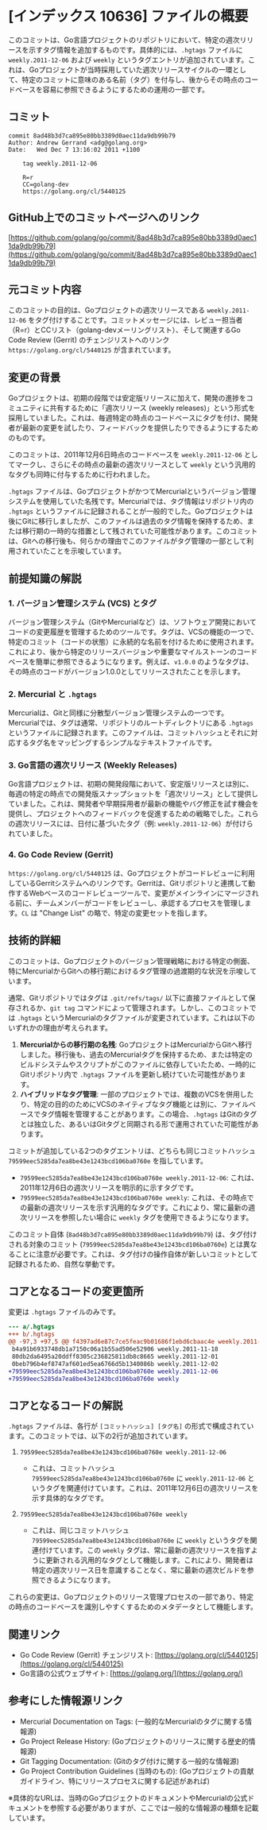 # [インデックス 10636] ファイルの概要

このコミットは、Go言語プロジェクトのリポジトリにおいて、特定の週次リリースを示すタグ情報を追加するものです。具体的には、`.hgtags` ファイルに `weekly.2011-12-06` および `weekly` というタグエントリが追加されています。これは、Goプロジェクトが当時採用していた週次リリースサイクルの一環として、特定のコミットに意味のある名前（タグ）を付与し、後からその時点のコードベースを容易に参照できるようにするための運用の一部です。

## コミット

```
commit 8ad48b3d7ca895e80bb3389d0aec11da9db99b79
Author: Andrew Gerrand <adg@golang.org>
Date:   Wed Dec 7 13:16:02 2011 +1100

    tag weekly.2011-12-06
    
    R=r
    CC=golang-dev
    https://golang.org/cl/5440125
```

## GitHub上でのコミットページへのリンク

[https://github.com/golang/go/commit/8ad48b3d7ca895e80bb3389d0aec11da9db99b79](https://github.com/golang/go/commit/8ad48b3d7ca895e80bb3389d0aec11da9db99b79)

## 元コミット内容

このコミットの目的は、Goプロジェクトの週次リリースである `weekly.2011-12-06` をタグ付けすることです。コミットメッセージには、レビュー担当者（R=r）とCCリスト（golang-devメーリングリスト）、そして関連するGo Code Review (Gerrit) のチェンジリストへのリンク `https://golang.org/cl/5440125` が含まれています。

## 変更の背景

Goプロジェクトは、初期の段階では安定版リリースに加えて、開発の進捗をコミュニティに共有するために「週次リリース (weekly releases)」という形式を採用していました。これは、毎週特定の時点のコードベースにタグを付け、開発者が最新の変更を試したり、フィードバックを提供したりできるようにするためのものです。

このコミットは、2011年12月6日時点のコードベースを `weekly.2011-12-06` としてマークし、さらにその時点の最新の週次リリースとして `weekly` という汎用的なタグも同時に付与するために行われました。

`.hgtags` ファイルは、GoプロジェクトがかつてMercurialというバージョン管理システムを使用していた名残です。Mercurialでは、タグ情報はリポジトリ内の `.hgtags` というファイルに記録されることが一般的でした。Goプロジェクトは後にGitに移行しましたが、このファイルは過去のタグ情報を保持するため、または移行期の一時的な措置として残されていた可能性があります。このコミットは、Gitへの移行後も、何らかの理由でこのファイルがタグ管理の一部として利用されていたことを示唆しています。

## 前提知識の解説

### 1. バージョン管理システム (VCS) とタグ

バージョン管理システム（GitやMercurialなど）は、ソフトウェア開発においてコードの変更履歴を管理するためのツールです。タグは、VCSの機能の一つで、特定のコミット（コードの状態）に永続的な名前を付けるために使用されます。これにより、後から特定のリリースバージョンや重要なマイルストーンのコードベースを簡単に参照できるようになります。例えば、`v1.0.0` のようなタグは、その時点のコードがバージョン1.0.0としてリリースされたことを示します。

### 2. Mercurial と `.hgtags`

Mercurialは、Gitと同様に分散型バージョン管理システムの一つです。Mercurialでは、タグは通常、リポジトリのルートディレクトリにある `.hgtags` というファイルに記録されます。このファイルは、コミットハッシュとそれに対応するタグ名をマッピングするシンプルなテキストファイルです。

### 3. Go言語の週次リリース (Weekly Releases)

Go言語プロジェクトは、初期の開発段階において、安定版リリースとは別に、毎週の特定の時点での開発版スナップショットを「週次リリース」として提供していました。これは、開発者や早期採用者が最新の機能やバグ修正を試す機会を提供し、プロジェクトへのフィードバックを促進するための戦略でした。これらの週次リリースには、日付に基づいたタグ（例: `weekly.2011-12-06`）が付けられていました。

### 4. Go Code Review (Gerrit)

`https://golang.org/cl/5440125` は、Goプロジェクトがコードレビューに利用しているGerritシステムへのリンクです。Gerritは、Gitリポジトリと連携して動作するWebベースのコードレビューツールで、変更がメインラインにマージされる前に、チームメンバーがコードをレビューし、承認するプロセスを管理します。`CL` は "Change List" の略で、特定の変更セットを指します。

## 技術的詳細

このコミットは、Goプロジェクトのバージョン管理戦略における特定の側面、特にMercurialからGitへの移行期におけるタグ管理の過渡期的な状況を示唆しています。

通常、Gitリポジトリではタグは `.git/refs/tags/` 以下に直接ファイルとして保存されるか、`git tag` コマンドによって管理されます。しかし、このコミットでは `.hgtags` というMercurialのタグファイルが変更されています。これは以下のいずれかの理由が考えられます。

1.  **Mercurialからの移行期の名残**: GoプロジェクトはMercurialからGitへ移行しました。移行後も、過去のMercurialタグを保持するため、または特定のビルドシステムやスクリプトがこのファイルに依存していたため、一時的にGitリポジトリ内で `.hgtags` ファイルを更新し続けていた可能性があります。
2.  **ハイブリッドなタグ管理**: 一部のプロジェクトでは、複数のVCSを併用したり、特定の目的のためにVCSのネイティブなタグ機能とは別に、ファイルベースでタグ情報を管理することがあります。この場合、`.hgtags` はGitのタグとは独立した、あるいはGitタグと同期される形で運用されていた可能性があります。

コミットが追加している2つのタグエントリは、どちらも同じコミットハッシュ `79599eec5285da7ea8be43e1243bcd106ba0760e` を指しています。
-   `79599eec5285da7ea8be43e1243bcd106ba0760e weekly.2011-12-06`: これは、2011年12月6日の週次リリースを明示的に示すタグです。
-   `79599eec5285da7ea8be43e1243bcd106ba0760e weekly`: これは、その時点での最新の週次リリースを示す汎用的なタグです。これにより、常に最新の週次リリースを参照したい場合に `weekly` タグを使用できるようになります。

このコミット自体 (`8ad48b3d7ca895e80bb3389d0aec11da9db99b79`) は、タグ付けされる対象のコミット (`79599eec5285da7ea8be43e1243bcd106ba0760e`) とは異なることに注意が必要です。これは、タグ付けの操作自体が新しいコミットとして記録されるため、自然な挙動です。

## コアとなるコードの変更箇所

変更は `.hgtags` ファイルのみです。

```diff
--- a/.hgtags
+++ b/.hgtags
@@ -97,3 +97,5 @@ f4397ad6e87c7ce5feac9b01686f1ebd6cbaac4e weekly.2011-11-08
 b4a91b6933748db1a7150c06a1b55ad506e52906 weekly.2011-11-18
 80db2da6495a20ddff8305c236825811db8c8665 weekly.2011-12-01
 0beb796b4ef8747af601ed5ea6766d5b1340086b weekly.2011-12-02
+79599eec5285da7ea8be43e1243bcd106ba0760e weekly.2011-12-06
+79599eec5285da7ea8be43e1243bcd106ba0760e weekly
```

## コアとなるコードの解説

`.hgtags` ファイルは、各行が `[コミットハッシュ] [タグ名]` の形式で構成されています。このコミットでは、以下の2行が追加されています。

1.  `79599eec5285da7ea8be43e1243bcd106ba0760e weekly.2011-12-06`
    -   これは、コミットハッシュ `79599eec5285da7ea8be43e1243bcd106ba0760e` に `weekly.2011-12-06` というタグを関連付けています。これは、2011年12月6日の週次リリースを示す具体的なタグです。

2.  `79599eec5285da7ea8be43e1243bcd106ba0760e weekly`
    -   これは、同じコミットハッシュ `79599eec5285da7ea8be43e1243bcd106ba0760e` に `weekly` というタグを関連付けています。この `weekly` タグは、常に最新の週次リリースを指すように更新される汎用的なタグとして機能します。これにより、開発者は特定の週次リリース日を意識することなく、常に最新の週次ビルドを参照できるようになります。

これらの変更は、Goプロジェクトのリリース管理プロセスの一部であり、特定の時点のコードベースを識別しやすくするためのメタデータとして機能します。

## 関連リンク

-   Go Code Review (Gerrit) チェンジリスト: [https://golang.org/cl/5440125](https://golang.org/cl/5440125)
-   Go言語の公式ウェブサイト: [https://golang.org/](https://golang.org/)

## 参考にした情報源リンク

-   Mercurial Documentation on Tags: (一般的なMercurialのタグに関する情報源)
-   Go Project Release History: (Goプロジェクトのリリースに関する歴史的情報源)
-   Git Tagging Documentation: (Gitのタグ付けに関する一般的な情報源)
-   Go Project Contribution Guidelines (当時のもの): (Goプロジェクトの貢献ガイドライン、特にリリースプロセスに関する記述があれば)

※具体的なURLは、当時のGoプロジェクトのドキュメントやMercurialの公式ドキュメントを参照する必要がありますが、ここでは一般的な情報源の種類を記載しています。

